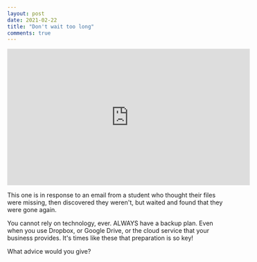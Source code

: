 ```yaml
---
layout: post
date: 2021-02-22
title: "Don't wait too long"
comments: true
---
```


<iframe width="560" height="315" src="https://www.youtube.com/embed/9MqE_piEBQc" frameborder="0" allow="accelerometer; autoplay; clipboard-write; encrypted-media; gyroscope; picture-in-picture" allowfullscreen></iframe>

This one is in response to an email from a student who thought their files were missing, then discovered they weren't, but waited and found that they were gone again.

You cannot rely on technology, ever. ALWAYS have a backup plan. Even when you use Dropbox, or Google Drive, or the cloud service that your business provides. It's times like these that preparation is so key!

What advice would you give?
